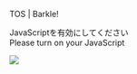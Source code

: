TOS | Barkle!

JavaScriptを有効にしてください  
Please turn on your JavaScript

![](/static-assets/splash.png?1730638598062)